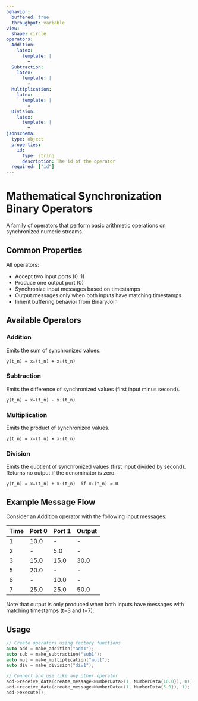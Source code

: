```yaml
---
behavior:
  buffered: true
  throughput: variable
view:
  shape: circle
operators:
  Addition:
    latex:
      template: |
        +
  Subtraction:
    latex:
      template: |
        -
  Multiplication:
    latex:
      template: |
        ×
  Division:
    latex:
      template: |
        ÷
jsonschema:
  type: object
  properties:
    id:
      type: string
      description: The id of the operator
  required: ["id"]
---
```


# Mathematical Synchronization Binary Operators

A family of operators that perform basic arithmetic operations on synchronized numeric streams.

## Common Properties

All operators:

- Accept two input ports (0, 1)
- Produce one output port (0)
- Synchronize input messages based on timestamps
- Output messages only when both inputs have matching timestamps
- Inherit buffering behavior from BinaryJoin

## Available Operators

### Addition

Emits the sum of synchronized values.

```
y(t_n) = x₀(t_n) + x₁(t_n)
```

### Subtraction

Emits the difference of synchronized values (first input minus second).

```
y(t_n) = x₀(t_n) - x₁(t_n)
```

### Multiplication

Emits the product of synchronized values.

```
y(t_n) = x₀(t_n) × x₁(t_n)
```

### Division

Emits the quotient of synchronized values (first input divided by second).
Returns no output if the denominator is zero.

```
y(t_n) = x₀(t_n) ÷ x₁(t_n)  if x₁(t_n) ≠ 0
```

## Example Message Flow

Consider an Addition operator with the following input messages:

| Time | Port 0 | Port 1 | Output |
| ---- | ------ | ------ | ------ |
| 1    | 10.0   | -      | -      |
| 2    | -      | 5.0    | -      |
| 3    | 15.0   | 15.0   | 30.0   |
| 5    | 20.0   | -      | -      |
| 6    | -      | 10.0   | -      |
| 7    | 25.0   | 25.0   | 50.0   |

Note that output is only produced when both inputs have messages with matching timestamps (t=3 and t=7).

## Usage

```cpp
// Create operators using factory functions
auto add = make_addition("add1");
auto sub = make_subtraction("sub1");
auto mul = make_multiplication("mul1");
auto div = make_division("div1");

// Connect and use like any other operator
add->receive_data(create_message<NumberData>(1, NumberData{10.0}), 0);
add->receive_data(create_message<NumberData>(1, NumberData{5.0}), 1);
add->execute();
```
